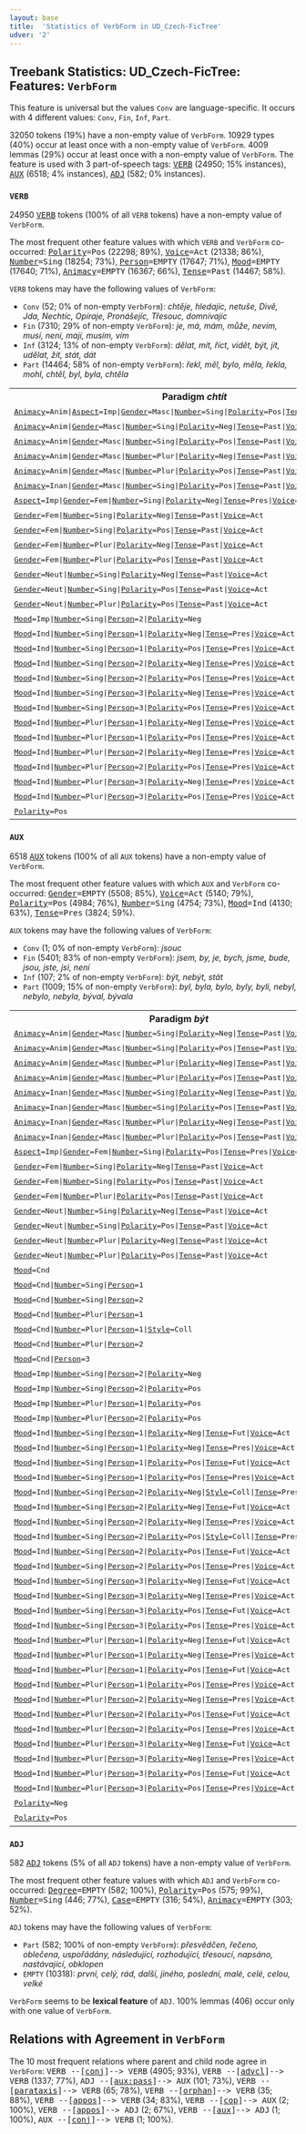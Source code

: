 ```yaml
---
layout: base
title:  'Statistics of VerbForm in UD_Czech-FicTree'
udver: '2'
---
```


## Treebank Statistics: UD_Czech-FicTree: Features: `VerbForm`

This feature is universal but the values `Conv` are language-specific.
It occurs with 4 different values: `Conv`, `Fin`, `Inf`, `Part`.

32050 tokens (19%) have a non-empty value of `VerbForm`.
10929 types (40%) occur at least once with a non-empty value of `VerbForm`.
4009 lemmas (29%) occur at least once with a non-empty value of `VerbForm`.
The feature is used with 3 part-of-speech tags: <tt><a href="cs_fictree-pos-VERB.html">VERB</a></tt> (24950; 15% instances), <tt><a href="cs_fictree-pos-AUX.html">AUX</a></tt> (6518; 4% instances), <tt><a href="cs_fictree-pos-ADJ.html">ADJ</a></tt> (582; 0% instances).

### `VERB`

24950 <tt><a href="cs_fictree-pos-VERB.html">VERB</a></tt> tokens (100% of all `VERB` tokens) have a non-empty value of `VerbForm`.

The most frequent other feature values with which `VERB` and `VerbForm` co-occurred: <tt><a href="cs_fictree-feat-Polarity.html">Polarity</a></tt><tt>=Pos</tt> (22298; 89%), <tt><a href="cs_fictree-feat-Voice.html">Voice</a></tt><tt>=Act</tt> (21338; 86%), <tt><a href="cs_fictree-feat-Number.html">Number</a></tt><tt>=Sing</tt> (18254; 73%), <tt><a href="cs_fictree-feat-Person.html">Person</a></tt><tt>=EMPTY</tt> (17647; 71%), <tt><a href="cs_fictree-feat-Mood.html">Mood</a></tt><tt>=EMPTY</tt> (17640; 71%), <tt><a href="cs_fictree-feat-Animacy.html">Animacy</a></tt><tt>=EMPTY</tt> (16367; 66%), <tt><a href="cs_fictree-feat-Tense.html">Tense</a></tt><tt>=Past</tt> (14467; 58%).

`VERB` tokens may have the following values of `VerbForm`:

* `Conv` (52; 0% of non-empty `VerbForm`): <em>chtěje, hledajíc, netuše, Divě, Jda, Nechtíc, Opíraje, Pronášejíc, Třesouc, domnívajíc</em>
* `Fin` (7310; 29% of non-empty `VerbForm`): <em>je, má, mám, může, nevím, musí, není, mají, musím, vím</em>
* `Inf` (3124; 13% of non-empty `VerbForm`): <em>dělat, mít, říct, vidět, být, jít, udělat, žít, stát, dát</em>
* `Part` (14464; 58% of non-empty `VerbForm`): <em>řekl, měl, bylo, měla, řekla, mohl, chtěl, byl, byla, chtěla</em>

<table>
  <tr><th>Paradigm <i>chtít</i></th><th><tt>Fin</tt></th><th><tt>Inf</tt></th><th><tt>Part</tt></th><th><tt>Conv</tt></th></tr>
  <tr><td><tt><tt><a href="cs_fictree-feat-Animacy.html">Animacy</a></tt><tt>=Anim</tt>|<tt><a href="cs_fictree-feat-Aspect.html">Aspect</a></tt><tt>=Imp</tt>|<tt><a href="cs_fictree-feat-Gender.html">Gender</a></tt><tt>=Masc</tt>|<tt><a href="cs_fictree-feat-Number.html">Number</a></tt><tt>=Sing</tt>|<tt><a href="cs_fictree-feat-Polarity.html">Polarity</a></tt><tt>=Pos</tt>|<tt><a href="cs_fictree-feat-Tense.html">Tense</a></tt><tt>=Pres</tt>|<tt><a href="cs_fictree-feat-Voice.html">Voice</a></tt><tt>=Act</tt></tt></td><td></td><td></td><td></td><td><em>chtěje</em></td></tr>
  <tr><td><tt><tt><a href="cs_fictree-feat-Animacy.html">Animacy</a></tt><tt>=Anim</tt>|<tt><a href="cs_fictree-feat-Gender.html">Gender</a></tt><tt>=Masc</tt>|<tt><a href="cs_fictree-feat-Number.html">Number</a></tt><tt>=Sing</tt>|<tt><a href="cs_fictree-feat-Polarity.html">Polarity</a></tt><tt>=Neg</tt>|<tt><a href="cs_fictree-feat-Tense.html">Tense</a></tt><tt>=Past</tt>|<tt><a href="cs_fictree-feat-Voice.html">Voice</a></tt><tt>=Act</tt></tt></td><td></td><td></td><td><em>nechtěl</em></td><td></td></tr>
  <tr><td><tt><tt><a href="cs_fictree-feat-Animacy.html">Animacy</a></tt><tt>=Anim</tt>|<tt><a href="cs_fictree-feat-Gender.html">Gender</a></tt><tt>=Masc</tt>|<tt><a href="cs_fictree-feat-Number.html">Number</a></tt><tt>=Sing</tt>|<tt><a href="cs_fictree-feat-Polarity.html">Polarity</a></tt><tt>=Pos</tt>|<tt><a href="cs_fictree-feat-Tense.html">Tense</a></tt><tt>=Past</tt>|<tt><a href="cs_fictree-feat-Voice.html">Voice</a></tt><tt>=Act</tt></tt></td><td></td><td></td><td><em>chtěl</em></td><td></td></tr>
  <tr><td><tt><tt><a href="cs_fictree-feat-Animacy.html">Animacy</a></tt><tt>=Anim</tt>|<tt><a href="cs_fictree-feat-Gender.html">Gender</a></tt><tt>=Masc</tt>|<tt><a href="cs_fictree-feat-Number.html">Number</a></tt><tt>=Plur</tt>|<tt><a href="cs_fictree-feat-Polarity.html">Polarity</a></tt><tt>=Neg</tt>|<tt><a href="cs_fictree-feat-Tense.html">Tense</a></tt><tt>=Past</tt>|<tt><a href="cs_fictree-feat-Voice.html">Voice</a></tt><tt>=Act</tt></tt></td><td></td><td></td><td><em>nechtěli</em></td><td></td></tr>
  <tr><td><tt><tt><a href="cs_fictree-feat-Animacy.html">Animacy</a></tt><tt>=Anim</tt>|<tt><a href="cs_fictree-feat-Gender.html">Gender</a></tt><tt>=Masc</tt>|<tt><a href="cs_fictree-feat-Number.html">Number</a></tt><tt>=Plur</tt>|<tt><a href="cs_fictree-feat-Polarity.html">Polarity</a></tt><tt>=Pos</tt>|<tt><a href="cs_fictree-feat-Tense.html">Tense</a></tt><tt>=Past</tt>|<tt><a href="cs_fictree-feat-Voice.html">Voice</a></tt><tt>=Act</tt></tt></td><td></td><td></td><td><em>chtěli</em></td><td></td></tr>
  <tr><td><tt><tt><a href="cs_fictree-feat-Animacy.html">Animacy</a></tt><tt>=Inan</tt>|<tt><a href="cs_fictree-feat-Gender.html">Gender</a></tt><tt>=Masc</tt>|<tt><a href="cs_fictree-feat-Number.html">Number</a></tt><tt>=Sing</tt>|<tt><a href="cs_fictree-feat-Polarity.html">Polarity</a></tt><tt>=Pos</tt>|<tt><a href="cs_fictree-feat-Tense.html">Tense</a></tt><tt>=Past</tt>|<tt><a href="cs_fictree-feat-Voice.html">Voice</a></tt><tt>=Act</tt></tt></td><td></td><td></td><td><em>chtěl</em></td><td></td></tr>
  <tr><td><tt><tt><a href="cs_fictree-feat-Aspect.html">Aspect</a></tt><tt>=Imp</tt>|<tt><a href="cs_fictree-feat-Gender.html">Gender</a></tt><tt>=Fem</tt>|<tt><a href="cs_fictree-feat-Number.html">Number</a></tt><tt>=Sing</tt>|<tt><a href="cs_fictree-feat-Polarity.html">Polarity</a></tt><tt>=Neg</tt>|<tt><a href="cs_fictree-feat-Tense.html">Tense</a></tt><tt>=Pres</tt>|<tt><a href="cs_fictree-feat-Voice.html">Voice</a></tt><tt>=Act</tt></tt></td><td></td><td></td><td></td><td><em>Nechtíc</em></td></tr>
  <tr><td><tt><tt><a href="cs_fictree-feat-Gender.html">Gender</a></tt><tt>=Fem</tt>|<tt><a href="cs_fictree-feat-Number.html">Number</a></tt><tt>=Sing</tt>|<tt><a href="cs_fictree-feat-Polarity.html">Polarity</a></tt><tt>=Neg</tt>|<tt><a href="cs_fictree-feat-Tense.html">Tense</a></tt><tt>=Past</tt>|<tt><a href="cs_fictree-feat-Voice.html">Voice</a></tt><tt>=Act</tt></tt></td><td></td><td></td><td><em>nechtěla</em></td><td></td></tr>
  <tr><td><tt><tt><a href="cs_fictree-feat-Gender.html">Gender</a></tt><tt>=Fem</tt>|<tt><a href="cs_fictree-feat-Number.html">Number</a></tt><tt>=Sing</tt>|<tt><a href="cs_fictree-feat-Polarity.html">Polarity</a></tt><tt>=Pos</tt>|<tt><a href="cs_fictree-feat-Tense.html">Tense</a></tt><tt>=Past</tt>|<tt><a href="cs_fictree-feat-Voice.html">Voice</a></tt><tt>=Act</tt></tt></td><td></td><td></td><td><em>chtěla</em></td><td></td></tr>
  <tr><td><tt><tt><a href="cs_fictree-feat-Gender.html">Gender</a></tt><tt>=Fem</tt>|<tt><a href="cs_fictree-feat-Number.html">Number</a></tt><tt>=Plur</tt>|<tt><a href="cs_fictree-feat-Polarity.html">Polarity</a></tt><tt>=Neg</tt>|<tt><a href="cs_fictree-feat-Tense.html">Tense</a></tt><tt>=Past</tt>|<tt><a href="cs_fictree-feat-Voice.html">Voice</a></tt><tt>=Act</tt></tt></td><td></td><td></td><td><em>nechtěly</em></td><td></td></tr>
  <tr><td><tt><tt><a href="cs_fictree-feat-Gender.html">Gender</a></tt><tt>=Fem</tt>|<tt><a href="cs_fictree-feat-Number.html">Number</a></tt><tt>=Plur</tt>|<tt><a href="cs_fictree-feat-Polarity.html">Polarity</a></tt><tt>=Pos</tt>|<tt><a href="cs_fictree-feat-Tense.html">Tense</a></tt><tt>=Past</tt>|<tt><a href="cs_fictree-feat-Voice.html">Voice</a></tt><tt>=Act</tt></tt></td><td></td><td></td><td><em>chtěly</em></td><td></td></tr>
  <tr><td><tt><tt><a href="cs_fictree-feat-Gender.html">Gender</a></tt><tt>=Neut</tt>|<tt><a href="cs_fictree-feat-Number.html">Number</a></tt><tt>=Sing</tt>|<tt><a href="cs_fictree-feat-Polarity.html">Polarity</a></tt><tt>=Neg</tt>|<tt><a href="cs_fictree-feat-Tense.html">Tense</a></tt><tt>=Past</tt>|<tt><a href="cs_fictree-feat-Voice.html">Voice</a></tt><tt>=Act</tt></tt></td><td></td><td></td><td><em>nechtělo</em></td><td></td></tr>
  <tr><td><tt><tt><a href="cs_fictree-feat-Gender.html">Gender</a></tt><tt>=Neut</tt>|<tt><a href="cs_fictree-feat-Number.html">Number</a></tt><tt>=Sing</tt>|<tt><a href="cs_fictree-feat-Polarity.html">Polarity</a></tt><tt>=Pos</tt>|<tt><a href="cs_fictree-feat-Tense.html">Tense</a></tt><tt>=Past</tt>|<tt><a href="cs_fictree-feat-Voice.html">Voice</a></tt><tt>=Act</tt></tt></td><td></td><td></td><td><em>chtělo</em></td><td></td></tr>
  <tr><td><tt><tt><a href="cs_fictree-feat-Gender.html">Gender</a></tt><tt>=Neut</tt>|<tt><a href="cs_fictree-feat-Number.html">Number</a></tt><tt>=Plur</tt>|<tt><a href="cs_fictree-feat-Polarity.html">Polarity</a></tt><tt>=Pos</tt>|<tt><a href="cs_fictree-feat-Tense.html">Tense</a></tt><tt>=Past</tt>|<tt><a href="cs_fictree-feat-Voice.html">Voice</a></tt><tt>=Act</tt></tt></td><td></td><td></td><td><em>chtěla</em></td><td></td></tr>
  <tr><td><tt><tt><a href="cs_fictree-feat-Mood.html">Mood</a></tt><tt>=Imp</tt>|<tt><a href="cs_fictree-feat-Number.html">Number</a></tt><tt>=Sing</tt>|<tt><a href="cs_fictree-feat-Person.html">Person</a></tt><tt>=2</tt>|<tt><a href="cs_fictree-feat-Polarity.html">Polarity</a></tt><tt>=Neg</tt></tt></td><td><em>nechtěj</em></td><td></td><td></td><td></td></tr>
  <tr><td><tt><tt><a href="cs_fictree-feat-Mood.html">Mood</a></tt><tt>=Ind</tt>|<tt><a href="cs_fictree-feat-Number.html">Number</a></tt><tt>=Sing</tt>|<tt><a href="cs_fictree-feat-Person.html">Person</a></tt><tt>=1</tt>|<tt><a href="cs_fictree-feat-Polarity.html">Polarity</a></tt><tt>=Neg</tt>|<tt><a href="cs_fictree-feat-Tense.html">Tense</a></tt><tt>=Pres</tt>|<tt><a href="cs_fictree-feat-Voice.html">Voice</a></tt><tt>=Act</tt></tt></td><td><em>nechci</em></td><td></td><td></td><td></td></tr>
  <tr><td><tt><tt><a href="cs_fictree-feat-Mood.html">Mood</a></tt><tt>=Ind</tt>|<tt><a href="cs_fictree-feat-Number.html">Number</a></tt><tt>=Sing</tt>|<tt><a href="cs_fictree-feat-Person.html">Person</a></tt><tt>=1</tt>|<tt><a href="cs_fictree-feat-Polarity.html">Polarity</a></tt><tt>=Pos</tt>|<tt><a href="cs_fictree-feat-Tense.html">Tense</a></tt><tt>=Pres</tt>|<tt><a href="cs_fictree-feat-Voice.html">Voice</a></tt><tt>=Act</tt></tt></td><td><em>chci</em></td><td></td><td></td><td></td></tr>
  <tr><td><tt><tt><a href="cs_fictree-feat-Mood.html">Mood</a></tt><tt>=Ind</tt>|<tt><a href="cs_fictree-feat-Number.html">Number</a></tt><tt>=Sing</tt>|<tt><a href="cs_fictree-feat-Person.html">Person</a></tt><tt>=2</tt>|<tt><a href="cs_fictree-feat-Polarity.html">Polarity</a></tt><tt>=Neg</tt>|<tt><a href="cs_fictree-feat-Tense.html">Tense</a></tt><tt>=Pres</tt>|<tt><a href="cs_fictree-feat-Voice.html">Voice</a></tt><tt>=Act</tt></tt></td><td><em>nechceš</em></td><td></td><td></td><td></td></tr>
  <tr><td><tt><tt><a href="cs_fictree-feat-Mood.html">Mood</a></tt><tt>=Ind</tt>|<tt><a href="cs_fictree-feat-Number.html">Number</a></tt><tt>=Sing</tt>|<tt><a href="cs_fictree-feat-Person.html">Person</a></tt><tt>=2</tt>|<tt><a href="cs_fictree-feat-Polarity.html">Polarity</a></tt><tt>=Pos</tt>|<tt><a href="cs_fictree-feat-Tense.html">Tense</a></tt><tt>=Pres</tt>|<tt><a href="cs_fictree-feat-Voice.html">Voice</a></tt><tt>=Act</tt></tt></td><td><em>chceš</em></td><td></td><td></td><td></td></tr>
  <tr><td><tt><tt><a href="cs_fictree-feat-Mood.html">Mood</a></tt><tt>=Ind</tt>|<tt><a href="cs_fictree-feat-Number.html">Number</a></tt><tt>=Sing</tt>|<tt><a href="cs_fictree-feat-Person.html">Person</a></tt><tt>=3</tt>|<tt><a href="cs_fictree-feat-Polarity.html">Polarity</a></tt><tt>=Neg</tt>|<tt><a href="cs_fictree-feat-Tense.html">Tense</a></tt><tt>=Pres</tt>|<tt><a href="cs_fictree-feat-Voice.html">Voice</a></tt><tt>=Act</tt></tt></td><td><em>nechce</em></td><td></td><td></td><td></td></tr>
  <tr><td><tt><tt><a href="cs_fictree-feat-Mood.html">Mood</a></tt><tt>=Ind</tt>|<tt><a href="cs_fictree-feat-Number.html">Number</a></tt><tt>=Sing</tt>|<tt><a href="cs_fictree-feat-Person.html">Person</a></tt><tt>=3</tt>|<tt><a href="cs_fictree-feat-Polarity.html">Polarity</a></tt><tt>=Pos</tt>|<tt><a href="cs_fictree-feat-Tense.html">Tense</a></tt><tt>=Pres</tt>|<tt><a href="cs_fictree-feat-Voice.html">Voice</a></tt><tt>=Act</tt></tt></td><td><em>chce</em></td><td></td><td></td><td></td></tr>
  <tr><td><tt><tt><a href="cs_fictree-feat-Mood.html">Mood</a></tt><tt>=Ind</tt>|<tt><a href="cs_fictree-feat-Number.html">Number</a></tt><tt>=Plur</tt>|<tt><a href="cs_fictree-feat-Person.html">Person</a></tt><tt>=1</tt>|<tt><a href="cs_fictree-feat-Polarity.html">Polarity</a></tt><tt>=Neg</tt>|<tt><a href="cs_fictree-feat-Tense.html">Tense</a></tt><tt>=Pres</tt>|<tt><a href="cs_fictree-feat-Voice.html">Voice</a></tt><tt>=Act</tt></tt></td><td><em>nechceme</em></td><td></td><td></td><td></td></tr>
  <tr><td><tt><tt><a href="cs_fictree-feat-Mood.html">Mood</a></tt><tt>=Ind</tt>|<tt><a href="cs_fictree-feat-Number.html">Number</a></tt><tt>=Plur</tt>|<tt><a href="cs_fictree-feat-Person.html">Person</a></tt><tt>=1</tt>|<tt><a href="cs_fictree-feat-Polarity.html">Polarity</a></tt><tt>=Pos</tt>|<tt><a href="cs_fictree-feat-Tense.html">Tense</a></tt><tt>=Pres</tt>|<tt><a href="cs_fictree-feat-Voice.html">Voice</a></tt><tt>=Act</tt></tt></td><td><em>chceme</em></td><td></td><td></td><td></td></tr>
  <tr><td><tt><tt><a href="cs_fictree-feat-Mood.html">Mood</a></tt><tt>=Ind</tt>|<tt><a href="cs_fictree-feat-Number.html">Number</a></tt><tt>=Plur</tt>|<tt><a href="cs_fictree-feat-Person.html">Person</a></tt><tt>=2</tt>|<tt><a href="cs_fictree-feat-Polarity.html">Polarity</a></tt><tt>=Neg</tt>|<tt><a href="cs_fictree-feat-Tense.html">Tense</a></tt><tt>=Pres</tt>|<tt><a href="cs_fictree-feat-Voice.html">Voice</a></tt><tt>=Act</tt></tt></td><td><em>nechcete</em></td><td></td><td></td><td></td></tr>
  <tr><td><tt><tt><a href="cs_fictree-feat-Mood.html">Mood</a></tt><tt>=Ind</tt>|<tt><a href="cs_fictree-feat-Number.html">Number</a></tt><tt>=Plur</tt>|<tt><a href="cs_fictree-feat-Person.html">Person</a></tt><tt>=2</tt>|<tt><a href="cs_fictree-feat-Polarity.html">Polarity</a></tt><tt>=Pos</tt>|<tt><a href="cs_fictree-feat-Tense.html">Tense</a></tt><tt>=Pres</tt>|<tt><a href="cs_fictree-feat-Voice.html">Voice</a></tt><tt>=Act</tt></tt></td><td><em>chcete</em></td><td></td><td></td><td></td></tr>
  <tr><td><tt><tt><a href="cs_fictree-feat-Mood.html">Mood</a></tt><tt>=Ind</tt>|<tt><a href="cs_fictree-feat-Number.html">Number</a></tt><tt>=Plur</tt>|<tt><a href="cs_fictree-feat-Person.html">Person</a></tt><tt>=3</tt>|<tt><a href="cs_fictree-feat-Polarity.html">Polarity</a></tt><tt>=Neg</tt>|<tt><a href="cs_fictree-feat-Tense.html">Tense</a></tt><tt>=Pres</tt>|<tt><a href="cs_fictree-feat-Voice.html">Voice</a></tt><tt>=Act</tt></tt></td><td><em>nechtějí</em></td><td></td><td></td><td></td></tr>
  <tr><td><tt><tt><a href="cs_fictree-feat-Mood.html">Mood</a></tt><tt>=Ind</tt>|<tt><a href="cs_fictree-feat-Number.html">Number</a></tt><tt>=Plur</tt>|<tt><a href="cs_fictree-feat-Person.html">Person</a></tt><tt>=3</tt>|<tt><a href="cs_fictree-feat-Polarity.html">Polarity</a></tt><tt>=Pos</tt>|<tt><a href="cs_fictree-feat-Tense.html">Tense</a></tt><tt>=Pres</tt>|<tt><a href="cs_fictree-feat-Voice.html">Voice</a></tt><tt>=Act</tt></tt></td><td><em>chtějí</em></td><td></td><td></td><td></td></tr>
  <tr><td><tt><tt><a href="cs_fictree-feat-Polarity.html">Polarity</a></tt><tt>=Pos</tt></tt></td><td></td><td><em>chtít</em></td><td></td><td></td></tr>
</table>

### `AUX`

6518 <tt><a href="cs_fictree-pos-AUX.html">AUX</a></tt> tokens (100% of all `AUX` tokens) have a non-empty value of `VerbForm`.

The most frequent other feature values with which `AUX` and `VerbForm` co-occurred: <tt><a href="cs_fictree-feat-Gender.html">Gender</a></tt><tt>=EMPTY</tt> (5508; 85%), <tt><a href="cs_fictree-feat-Voice.html">Voice</a></tt><tt>=Act</tt> (5140; 79%), <tt><a href="cs_fictree-feat-Polarity.html">Polarity</a></tt><tt>=Pos</tt> (4984; 76%), <tt><a href="cs_fictree-feat-Number.html">Number</a></tt><tt>=Sing</tt> (4754; 73%), <tt><a href="cs_fictree-feat-Mood.html">Mood</a></tt><tt>=Ind</tt> (4130; 63%), <tt><a href="cs_fictree-feat-Tense.html">Tense</a></tt><tt>=Pres</tt> (3824; 59%).

`AUX` tokens may have the following values of `VerbForm`:

* `Conv` (1; 0% of non-empty `VerbForm`): <em>jsouc</em>
* `Fin` (5401; 83% of non-empty `VerbForm`): <em>jsem, by, je, bych, jsme, bude, jsou, jste, jsi, není</em>
* `Inf` (107; 2% of non-empty `VerbForm`): <em>být, nebýt, stát</em>
* `Part` (1009; 15% of non-empty `VerbForm`): <em>byl, byla, bylo, byly, byli, nebyl, nebylo, nebyla, býval, bývala</em>

<table>
  <tr><th>Paradigm <i>být</i></th><th><tt>Fin</tt></th><th><tt>Inf</tt></th><th><tt>Part</tt></th><th><tt>Conv</tt></th></tr>
  <tr><td><tt><tt><a href="cs_fictree-feat-Animacy.html">Animacy</a></tt><tt>=Anim</tt>|<tt><a href="cs_fictree-feat-Gender.html">Gender</a></tt><tt>=Masc</tt>|<tt><a href="cs_fictree-feat-Number.html">Number</a></tt><tt>=Sing</tt>|<tt><a href="cs_fictree-feat-Polarity.html">Polarity</a></tt><tt>=Neg</tt>|<tt><a href="cs_fictree-feat-Tense.html">Tense</a></tt><tt>=Past</tt>|<tt><a href="cs_fictree-feat-Voice.html">Voice</a></tt><tt>=Act</tt></tt></td><td></td><td></td><td><em>nebyl</em></td><td></td></tr>
  <tr><td><tt><tt><a href="cs_fictree-feat-Animacy.html">Animacy</a></tt><tt>=Anim</tt>|<tt><a href="cs_fictree-feat-Gender.html">Gender</a></tt><tt>=Masc</tt>|<tt><a href="cs_fictree-feat-Number.html">Number</a></tt><tt>=Sing</tt>|<tt><a href="cs_fictree-feat-Polarity.html">Polarity</a></tt><tt>=Pos</tt>|<tt><a href="cs_fictree-feat-Tense.html">Tense</a></tt><tt>=Past</tt>|<tt><a href="cs_fictree-feat-Voice.html">Voice</a></tt><tt>=Act</tt></tt></td><td></td><td></td><td><em>byl</em></td><td></td></tr>
  <tr><td><tt><tt><a href="cs_fictree-feat-Animacy.html">Animacy</a></tt><tt>=Anim</tt>|<tt><a href="cs_fictree-feat-Gender.html">Gender</a></tt><tt>=Masc</tt>|<tt><a href="cs_fictree-feat-Number.html">Number</a></tt><tt>=Plur</tt>|<tt><a href="cs_fictree-feat-Polarity.html">Polarity</a></tt><tt>=Neg</tt>|<tt><a href="cs_fictree-feat-Tense.html">Tense</a></tt><tt>=Past</tt>|<tt><a href="cs_fictree-feat-Voice.html">Voice</a></tt><tt>=Act</tt></tt></td><td></td><td></td><td><em>nebyli</em></td><td></td></tr>
  <tr><td><tt><tt><a href="cs_fictree-feat-Animacy.html">Animacy</a></tt><tt>=Anim</tt>|<tt><a href="cs_fictree-feat-Gender.html">Gender</a></tt><tt>=Masc</tt>|<tt><a href="cs_fictree-feat-Number.html">Number</a></tt><tt>=Plur</tt>|<tt><a href="cs_fictree-feat-Polarity.html">Polarity</a></tt><tt>=Pos</tt>|<tt><a href="cs_fictree-feat-Tense.html">Tense</a></tt><tt>=Past</tt>|<tt><a href="cs_fictree-feat-Voice.html">Voice</a></tt><tt>=Act</tt></tt></td><td></td><td></td><td><em>byli</em></td><td></td></tr>
  <tr><td><tt><tt><a href="cs_fictree-feat-Animacy.html">Animacy</a></tt><tt>=Inan</tt>|<tt><a href="cs_fictree-feat-Gender.html">Gender</a></tt><tt>=Masc</tt>|<tt><a href="cs_fictree-feat-Number.html">Number</a></tt><tt>=Sing</tt>|<tt><a href="cs_fictree-feat-Polarity.html">Polarity</a></tt><tt>=Neg</tt>|<tt><a href="cs_fictree-feat-Tense.html">Tense</a></tt><tt>=Past</tt>|<tt><a href="cs_fictree-feat-Voice.html">Voice</a></tt><tt>=Act</tt></tt></td><td></td><td></td><td><em>nebyl</em></td><td></td></tr>
  <tr><td><tt><tt><a href="cs_fictree-feat-Animacy.html">Animacy</a></tt><tt>=Inan</tt>|<tt><a href="cs_fictree-feat-Gender.html">Gender</a></tt><tt>=Masc</tt>|<tt><a href="cs_fictree-feat-Number.html">Number</a></tt><tt>=Sing</tt>|<tt><a href="cs_fictree-feat-Polarity.html">Polarity</a></tt><tt>=Pos</tt>|<tt><a href="cs_fictree-feat-Tense.html">Tense</a></tt><tt>=Past</tt>|<tt><a href="cs_fictree-feat-Voice.html">Voice</a></tt><tt>=Act</tt></tt></td><td></td><td></td><td><em>byl</em></td><td></td></tr>
  <tr><td><tt><tt><a href="cs_fictree-feat-Animacy.html">Animacy</a></tt><tt>=Inan</tt>|<tt><a href="cs_fictree-feat-Gender.html">Gender</a></tt><tt>=Masc</tt>|<tt><a href="cs_fictree-feat-Number.html">Number</a></tt><tt>=Plur</tt>|<tt><a href="cs_fictree-feat-Polarity.html">Polarity</a></tt><tt>=Neg</tt>|<tt><a href="cs_fictree-feat-Tense.html">Tense</a></tt><tt>=Past</tt>|<tt><a href="cs_fictree-feat-Voice.html">Voice</a></tt><tt>=Act</tt></tt></td><td></td><td></td><td><em>nebyly</em></td><td></td></tr>
  <tr><td><tt><tt><a href="cs_fictree-feat-Animacy.html">Animacy</a></tt><tt>=Inan</tt>|<tt><a href="cs_fictree-feat-Gender.html">Gender</a></tt><tt>=Masc</tt>|<tt><a href="cs_fictree-feat-Number.html">Number</a></tt><tt>=Plur</tt>|<tt><a href="cs_fictree-feat-Polarity.html">Polarity</a></tt><tt>=Pos</tt>|<tt><a href="cs_fictree-feat-Tense.html">Tense</a></tt><tt>=Past</tt>|<tt><a href="cs_fictree-feat-Voice.html">Voice</a></tt><tt>=Act</tt></tt></td><td></td><td></td><td><em>byly</em></td><td></td></tr>
  <tr><td><tt><tt><a href="cs_fictree-feat-Aspect.html">Aspect</a></tt><tt>=Imp</tt>|<tt><a href="cs_fictree-feat-Gender.html">Gender</a></tt><tt>=Fem</tt>|<tt><a href="cs_fictree-feat-Number.html">Number</a></tt><tt>=Sing</tt>|<tt><a href="cs_fictree-feat-Polarity.html">Polarity</a></tt><tt>=Pos</tt>|<tt><a href="cs_fictree-feat-Tense.html">Tense</a></tt><tt>=Pres</tt>|<tt><a href="cs_fictree-feat-Voice.html">Voice</a></tt><tt>=Act</tt></tt></td><td></td><td></td><td></td><td><em>jsouc</em></td></tr>
  <tr><td><tt><tt><a href="cs_fictree-feat-Gender.html">Gender</a></tt><tt>=Fem</tt>|<tt><a href="cs_fictree-feat-Number.html">Number</a></tt><tt>=Sing</tt>|<tt><a href="cs_fictree-feat-Polarity.html">Polarity</a></tt><tt>=Neg</tt>|<tt><a href="cs_fictree-feat-Tense.html">Tense</a></tt><tt>=Past</tt>|<tt><a href="cs_fictree-feat-Voice.html">Voice</a></tt><tt>=Act</tt></tt></td><td></td><td></td><td><em>nebyla</em></td><td></td></tr>
  <tr><td><tt><tt><a href="cs_fictree-feat-Gender.html">Gender</a></tt><tt>=Fem</tt>|<tt><a href="cs_fictree-feat-Number.html">Number</a></tt><tt>=Sing</tt>|<tt><a href="cs_fictree-feat-Polarity.html">Polarity</a></tt><tt>=Pos</tt>|<tt><a href="cs_fictree-feat-Tense.html">Tense</a></tt><tt>=Past</tt>|<tt><a href="cs_fictree-feat-Voice.html">Voice</a></tt><tt>=Act</tt></tt></td><td></td><td></td><td><em>byla</em></td><td></td></tr>
  <tr><td><tt><tt><a href="cs_fictree-feat-Gender.html">Gender</a></tt><tt>=Fem</tt>|<tt><a href="cs_fictree-feat-Number.html">Number</a></tt><tt>=Plur</tt>|<tt><a href="cs_fictree-feat-Polarity.html">Polarity</a></tt><tt>=Pos</tt>|<tt><a href="cs_fictree-feat-Tense.html">Tense</a></tt><tt>=Past</tt>|<tt><a href="cs_fictree-feat-Voice.html">Voice</a></tt><tt>=Act</tt></tt></td><td></td><td></td><td><em>byly</em></td><td></td></tr>
  <tr><td><tt><tt><a href="cs_fictree-feat-Gender.html">Gender</a></tt><tt>=Neut</tt>|<tt><a href="cs_fictree-feat-Number.html">Number</a></tt><tt>=Sing</tt>|<tt><a href="cs_fictree-feat-Polarity.html">Polarity</a></tt><tt>=Neg</tt>|<tt><a href="cs_fictree-feat-Tense.html">Tense</a></tt><tt>=Past</tt>|<tt><a href="cs_fictree-feat-Voice.html">Voice</a></tt><tt>=Act</tt></tt></td><td></td><td></td><td><em>nebylo</em></td><td></td></tr>
  <tr><td><tt><tt><a href="cs_fictree-feat-Gender.html">Gender</a></tt><tt>=Neut</tt>|<tt><a href="cs_fictree-feat-Number.html">Number</a></tt><tt>=Sing</tt>|<tt><a href="cs_fictree-feat-Polarity.html">Polarity</a></tt><tt>=Pos</tt>|<tt><a href="cs_fictree-feat-Tense.html">Tense</a></tt><tt>=Past</tt>|<tt><a href="cs_fictree-feat-Voice.html">Voice</a></tt><tt>=Act</tt></tt></td><td></td><td></td><td><em>bylo</em></td><td></td></tr>
  <tr><td><tt><tt><a href="cs_fictree-feat-Gender.html">Gender</a></tt><tt>=Neut</tt>|<tt><a href="cs_fictree-feat-Number.html">Number</a></tt><tt>=Plur</tt>|<tt><a href="cs_fictree-feat-Polarity.html">Polarity</a></tt><tt>=Neg</tt>|<tt><a href="cs_fictree-feat-Tense.html">Tense</a></tt><tt>=Past</tt>|<tt><a href="cs_fictree-feat-Voice.html">Voice</a></tt><tt>=Act</tt></tt></td><td></td><td></td><td><em>nebyla</em></td><td></td></tr>
  <tr><td><tt><tt><a href="cs_fictree-feat-Gender.html">Gender</a></tt><tt>=Neut</tt>|<tt><a href="cs_fictree-feat-Number.html">Number</a></tt><tt>=Plur</tt>|<tt><a href="cs_fictree-feat-Polarity.html">Polarity</a></tt><tt>=Pos</tt>|<tt><a href="cs_fictree-feat-Tense.html">Tense</a></tt><tt>=Past</tt>|<tt><a href="cs_fictree-feat-Voice.html">Voice</a></tt><tt>=Act</tt></tt></td><td></td><td></td><td><em>byla</em></td><td></td></tr>
  <tr><td><tt><tt><a href="cs_fictree-feat-Mood.html">Mood</a></tt><tt>=Cnd</tt></tt></td><td><em>by</em></td><td></td><td></td><td></td></tr>
  <tr><td><tt><tt><a href="cs_fictree-feat-Mood.html">Mood</a></tt><tt>=Cnd</tt>|<tt><a href="cs_fictree-feat-Number.html">Number</a></tt><tt>=Sing</tt>|<tt><a href="cs_fictree-feat-Person.html">Person</a></tt><tt>=1</tt></tt></td><td><em>bych</em></td><td></td><td></td><td></td></tr>
  <tr><td><tt><tt><a href="cs_fictree-feat-Mood.html">Mood</a></tt><tt>=Cnd</tt>|<tt><a href="cs_fictree-feat-Number.html">Number</a></tt><tt>=Sing</tt>|<tt><a href="cs_fictree-feat-Person.html">Person</a></tt><tt>=2</tt></tt></td><td><em>bys</em></td><td></td><td></td><td></td></tr>
  <tr><td><tt><tt><a href="cs_fictree-feat-Mood.html">Mood</a></tt><tt>=Cnd</tt>|<tt><a href="cs_fictree-feat-Number.html">Number</a></tt><tt>=Plur</tt>|<tt><a href="cs_fictree-feat-Person.html">Person</a></tt><tt>=1</tt></tt></td><td><em>bychom</em></td><td></td><td></td><td></td></tr>
  <tr><td><tt><tt><a href="cs_fictree-feat-Mood.html">Mood</a></tt><tt>=Cnd</tt>|<tt><a href="cs_fictree-feat-Number.html">Number</a></tt><tt>=Plur</tt>|<tt><a href="cs_fictree-feat-Person.html">Person</a></tt><tt>=1</tt>|<tt><a href="cs_fictree-feat-Style.html">Style</a></tt><tt>=Coll</tt></tt></td><td><em>bysme</em></td><td></td><td></td><td></td></tr>
  <tr><td><tt><tt><a href="cs_fictree-feat-Mood.html">Mood</a></tt><tt>=Cnd</tt>|<tt><a href="cs_fictree-feat-Number.html">Number</a></tt><tt>=Plur</tt>|<tt><a href="cs_fictree-feat-Person.html">Person</a></tt><tt>=2</tt></tt></td><td><em>byste</em></td><td></td><td></td><td></td></tr>
  <tr><td><tt><tt><a href="cs_fictree-feat-Mood.html">Mood</a></tt><tt>=Cnd</tt>|<tt><a href="cs_fictree-feat-Person.html">Person</a></tt><tt>=3</tt></tt></td><td><em>by</em></td><td></td><td></td><td></td></tr>
  <tr><td><tt><tt><a href="cs_fictree-feat-Mood.html">Mood</a></tt><tt>=Imp</tt>|<tt><a href="cs_fictree-feat-Number.html">Number</a></tt><tt>=Sing</tt>|<tt><a href="cs_fictree-feat-Person.html">Person</a></tt><tt>=2</tt>|<tt><a href="cs_fictree-feat-Polarity.html">Polarity</a></tt><tt>=Neg</tt></tt></td><td><em>Nebuď</em></td><td></td><td></td><td></td></tr>
  <tr><td><tt><tt><a href="cs_fictree-feat-Mood.html">Mood</a></tt><tt>=Imp</tt>|<tt><a href="cs_fictree-feat-Number.html">Number</a></tt><tt>=Sing</tt>|<tt><a href="cs_fictree-feat-Person.html">Person</a></tt><tt>=2</tt>|<tt><a href="cs_fictree-feat-Polarity.html">Polarity</a></tt><tt>=Pos</tt></tt></td><td><em>buď</em></td><td></td><td></td><td></td></tr>
  <tr><td><tt><tt><a href="cs_fictree-feat-Mood.html">Mood</a></tt><tt>=Imp</tt>|<tt><a href="cs_fictree-feat-Number.html">Number</a></tt><tt>=Plur</tt>|<tt><a href="cs_fictree-feat-Person.html">Person</a></tt><tt>=1</tt>|<tt><a href="cs_fictree-feat-Polarity.html">Polarity</a></tt><tt>=Pos</tt></tt></td><td><em>Buďme</em></td><td></td><td></td><td></td></tr>
  <tr><td><tt><tt><a href="cs_fictree-feat-Mood.html">Mood</a></tt><tt>=Imp</tt>|<tt><a href="cs_fictree-feat-Number.html">Number</a></tt><tt>=Plur</tt>|<tt><a href="cs_fictree-feat-Person.html">Person</a></tt><tt>=2</tt>|<tt><a href="cs_fictree-feat-Polarity.html">Polarity</a></tt><tt>=Pos</tt></tt></td><td><em>buďte</em></td><td></td><td></td><td></td></tr>
  <tr><td><tt><tt><a href="cs_fictree-feat-Mood.html">Mood</a></tt><tt>=Ind</tt>|<tt><a href="cs_fictree-feat-Number.html">Number</a></tt><tt>=Sing</tt>|<tt><a href="cs_fictree-feat-Person.html">Person</a></tt><tt>=1</tt>|<tt><a href="cs_fictree-feat-Polarity.html">Polarity</a></tt><tt>=Neg</tt>|<tt><a href="cs_fictree-feat-Tense.html">Tense</a></tt><tt>=Fut</tt>|<tt><a href="cs_fictree-feat-Voice.html">Voice</a></tt><tt>=Act</tt></tt></td><td><em>nebudu</em></td><td></td><td></td><td></td></tr>
  <tr><td><tt><tt><a href="cs_fictree-feat-Mood.html">Mood</a></tt><tt>=Ind</tt>|<tt><a href="cs_fictree-feat-Number.html">Number</a></tt><tt>=Sing</tt>|<tt><a href="cs_fictree-feat-Person.html">Person</a></tt><tt>=1</tt>|<tt><a href="cs_fictree-feat-Polarity.html">Polarity</a></tt><tt>=Neg</tt>|<tt><a href="cs_fictree-feat-Tense.html">Tense</a></tt><tt>=Pres</tt>|<tt><a href="cs_fictree-feat-Voice.html">Voice</a></tt><tt>=Act</tt></tt></td><td><em>nejsem</em></td><td></td><td></td><td></td></tr>
  <tr><td><tt><tt><a href="cs_fictree-feat-Mood.html">Mood</a></tt><tt>=Ind</tt>|<tt><a href="cs_fictree-feat-Number.html">Number</a></tt><tt>=Sing</tt>|<tt><a href="cs_fictree-feat-Person.html">Person</a></tt><tt>=1</tt>|<tt><a href="cs_fictree-feat-Polarity.html">Polarity</a></tt><tt>=Pos</tt>|<tt><a href="cs_fictree-feat-Tense.html">Tense</a></tt><tt>=Fut</tt>|<tt><a href="cs_fictree-feat-Voice.html">Voice</a></tt><tt>=Act</tt></tt></td><td><em>budu</em></td><td></td><td></td><td></td></tr>
  <tr><td><tt><tt><a href="cs_fictree-feat-Mood.html">Mood</a></tt><tt>=Ind</tt>|<tt><a href="cs_fictree-feat-Number.html">Number</a></tt><tt>=Sing</tt>|<tt><a href="cs_fictree-feat-Person.html">Person</a></tt><tt>=1</tt>|<tt><a href="cs_fictree-feat-Polarity.html">Polarity</a></tt><tt>=Pos</tt>|<tt><a href="cs_fictree-feat-Tense.html">Tense</a></tt><tt>=Pres</tt>|<tt><a href="cs_fictree-feat-Voice.html">Voice</a></tt><tt>=Act</tt></tt></td><td><em>jsem</em></td><td></td><td></td><td></td></tr>
  <tr><td><tt><tt><a href="cs_fictree-feat-Mood.html">Mood</a></tt><tt>=Ind</tt>|<tt><a href="cs_fictree-feat-Number.html">Number</a></tt><tt>=Sing</tt>|<tt><a href="cs_fictree-feat-Person.html">Person</a></tt><tt>=2</tt>|<tt><a href="cs_fictree-feat-Polarity.html">Polarity</a></tt><tt>=Neg</tt>|<tt><a href="cs_fictree-feat-Style.html">Style</a></tt><tt>=Coll</tt>|<tt><a href="cs_fictree-feat-Tense.html">Tense</a></tt><tt>=Pres</tt>|<tt><a href="cs_fictree-feat-Voice.html">Voice</a></tt><tt>=Act</tt></tt></td><td><em>nejseš</em></td><td></td><td></td><td></td></tr>
  <tr><td><tt><tt><a href="cs_fictree-feat-Mood.html">Mood</a></tt><tt>=Ind</tt>|<tt><a href="cs_fictree-feat-Number.html">Number</a></tt><tt>=Sing</tt>|<tt><a href="cs_fictree-feat-Person.html">Person</a></tt><tt>=2</tt>|<tt><a href="cs_fictree-feat-Polarity.html">Polarity</a></tt><tt>=Neg</tt>|<tt><a href="cs_fictree-feat-Tense.html">Tense</a></tt><tt>=Fut</tt>|<tt><a href="cs_fictree-feat-Voice.html">Voice</a></tt><tt>=Act</tt></tt></td><td><em>nebudeš</em></td><td></td><td></td><td></td></tr>
  <tr><td><tt><tt><a href="cs_fictree-feat-Mood.html">Mood</a></tt><tt>=Ind</tt>|<tt><a href="cs_fictree-feat-Number.html">Number</a></tt><tt>=Sing</tt>|<tt><a href="cs_fictree-feat-Person.html">Person</a></tt><tt>=2</tt>|<tt><a href="cs_fictree-feat-Polarity.html">Polarity</a></tt><tt>=Neg</tt>|<tt><a href="cs_fictree-feat-Tense.html">Tense</a></tt><tt>=Pres</tt>|<tt><a href="cs_fictree-feat-Voice.html">Voice</a></tt><tt>=Act</tt></tt></td><td><em>nejsi</em></td><td></td><td></td><td></td></tr>
  <tr><td><tt><tt><a href="cs_fictree-feat-Mood.html">Mood</a></tt><tt>=Ind</tt>|<tt><a href="cs_fictree-feat-Number.html">Number</a></tt><tt>=Sing</tt>|<tt><a href="cs_fictree-feat-Person.html">Person</a></tt><tt>=2</tt>|<tt><a href="cs_fictree-feat-Polarity.html">Polarity</a></tt><tt>=Pos</tt>|<tt><a href="cs_fictree-feat-Style.html">Style</a></tt><tt>=Coll</tt>|<tt><a href="cs_fictree-feat-Tense.html">Tense</a></tt><tt>=Pres</tt>|<tt><a href="cs_fictree-feat-Voice.html">Voice</a></tt><tt>=Act</tt></tt></td><td><em>si</em></td><td></td><td></td><td></td></tr>
  <tr><td><tt><tt><a href="cs_fictree-feat-Mood.html">Mood</a></tt><tt>=Ind</tt>|<tt><a href="cs_fictree-feat-Number.html">Number</a></tt><tt>=Sing</tt>|<tt><a href="cs_fictree-feat-Person.html">Person</a></tt><tt>=2</tt>|<tt><a href="cs_fictree-feat-Polarity.html">Polarity</a></tt><tt>=Pos</tt>|<tt><a href="cs_fictree-feat-Tense.html">Tense</a></tt><tt>=Fut</tt>|<tt><a href="cs_fictree-feat-Voice.html">Voice</a></tt><tt>=Act</tt></tt></td><td><em>budeš</em></td><td></td><td></td><td></td></tr>
  <tr><td><tt><tt><a href="cs_fictree-feat-Mood.html">Mood</a></tt><tt>=Ind</tt>|<tt><a href="cs_fictree-feat-Number.html">Number</a></tt><tt>=Sing</tt>|<tt><a href="cs_fictree-feat-Person.html">Person</a></tt><tt>=2</tt>|<tt><a href="cs_fictree-feat-Polarity.html">Polarity</a></tt><tt>=Pos</tt>|<tt><a href="cs_fictree-feat-Tense.html">Tense</a></tt><tt>=Pres</tt>|<tt><a href="cs_fictree-feat-Voice.html">Voice</a></tt><tt>=Act</tt></tt></td><td><em>jsi</em></td><td></td><td></td><td></td></tr>
  <tr><td><tt><tt><a href="cs_fictree-feat-Mood.html">Mood</a></tt><tt>=Ind</tt>|<tt><a href="cs_fictree-feat-Number.html">Number</a></tt><tt>=Sing</tt>|<tt><a href="cs_fictree-feat-Person.html">Person</a></tt><tt>=3</tt>|<tt><a href="cs_fictree-feat-Polarity.html">Polarity</a></tt><tt>=Neg</tt>|<tt><a href="cs_fictree-feat-Tense.html">Tense</a></tt><tt>=Fut</tt>|<tt><a href="cs_fictree-feat-Voice.html">Voice</a></tt><tt>=Act</tt></tt></td><td><em>nebude</em></td><td></td><td></td><td></td></tr>
  <tr><td><tt><tt><a href="cs_fictree-feat-Mood.html">Mood</a></tt><tt>=Ind</tt>|<tt><a href="cs_fictree-feat-Number.html">Number</a></tt><tt>=Sing</tt>|<tt><a href="cs_fictree-feat-Person.html">Person</a></tt><tt>=3</tt>|<tt><a href="cs_fictree-feat-Polarity.html">Polarity</a></tt><tt>=Neg</tt>|<tt><a href="cs_fictree-feat-Tense.html">Tense</a></tt><tt>=Pres</tt>|<tt><a href="cs_fictree-feat-Voice.html">Voice</a></tt><tt>=Act</tt></tt></td><td><em>není</em></td><td></td><td></td><td></td></tr>
  <tr><td><tt><tt><a href="cs_fictree-feat-Mood.html">Mood</a></tt><tt>=Ind</tt>|<tt><a href="cs_fictree-feat-Number.html">Number</a></tt><tt>=Sing</tt>|<tt><a href="cs_fictree-feat-Person.html">Person</a></tt><tt>=3</tt>|<tt><a href="cs_fictree-feat-Polarity.html">Polarity</a></tt><tt>=Pos</tt>|<tt><a href="cs_fictree-feat-Tense.html">Tense</a></tt><tt>=Fut</tt>|<tt><a href="cs_fictree-feat-Voice.html">Voice</a></tt><tt>=Act</tt></tt></td><td><em>bude</em></td><td></td><td></td><td></td></tr>
  <tr><td><tt><tt><a href="cs_fictree-feat-Mood.html">Mood</a></tt><tt>=Ind</tt>|<tt><a href="cs_fictree-feat-Number.html">Number</a></tt><tt>=Sing</tt>|<tt><a href="cs_fictree-feat-Person.html">Person</a></tt><tt>=3</tt>|<tt><a href="cs_fictree-feat-Polarity.html">Polarity</a></tt><tt>=Pos</tt>|<tt><a href="cs_fictree-feat-Tense.html">Tense</a></tt><tt>=Pres</tt>|<tt><a href="cs_fictree-feat-Voice.html">Voice</a></tt><tt>=Act</tt></tt></td><td><em>je</em></td><td></td><td></td><td></td></tr>
  <tr><td><tt><tt><a href="cs_fictree-feat-Mood.html">Mood</a></tt><tt>=Ind</tt>|<tt><a href="cs_fictree-feat-Number.html">Number</a></tt><tt>=Plur</tt>|<tt><a href="cs_fictree-feat-Person.html">Person</a></tt><tt>=1</tt>|<tt><a href="cs_fictree-feat-Polarity.html">Polarity</a></tt><tt>=Neg</tt>|<tt><a href="cs_fictree-feat-Tense.html">Tense</a></tt><tt>=Fut</tt>|<tt><a href="cs_fictree-feat-Voice.html">Voice</a></tt><tt>=Act</tt></tt></td><td><em>nebudeme</em></td><td></td><td></td><td></td></tr>
  <tr><td><tt><tt><a href="cs_fictree-feat-Mood.html">Mood</a></tt><tt>=Ind</tt>|<tt><a href="cs_fictree-feat-Number.html">Number</a></tt><tt>=Plur</tt>|<tt><a href="cs_fictree-feat-Person.html">Person</a></tt><tt>=1</tt>|<tt><a href="cs_fictree-feat-Polarity.html">Polarity</a></tt><tt>=Neg</tt>|<tt><a href="cs_fictree-feat-Tense.html">Tense</a></tt><tt>=Pres</tt>|<tt><a href="cs_fictree-feat-Voice.html">Voice</a></tt><tt>=Act</tt></tt></td><td><em>nejsme</em></td><td></td><td></td><td></td></tr>
  <tr><td><tt><tt><a href="cs_fictree-feat-Mood.html">Mood</a></tt><tt>=Ind</tt>|<tt><a href="cs_fictree-feat-Number.html">Number</a></tt><tt>=Plur</tt>|<tt><a href="cs_fictree-feat-Person.html">Person</a></tt><tt>=1</tt>|<tt><a href="cs_fictree-feat-Polarity.html">Polarity</a></tt><tt>=Pos</tt>|<tt><a href="cs_fictree-feat-Tense.html">Tense</a></tt><tt>=Fut</tt>|<tt><a href="cs_fictree-feat-Voice.html">Voice</a></tt><tt>=Act</tt></tt></td><td><em>budeme</em></td><td></td><td></td><td></td></tr>
  <tr><td><tt><tt><a href="cs_fictree-feat-Mood.html">Mood</a></tt><tt>=Ind</tt>|<tt><a href="cs_fictree-feat-Number.html">Number</a></tt><tt>=Plur</tt>|<tt><a href="cs_fictree-feat-Person.html">Person</a></tt><tt>=1</tt>|<tt><a href="cs_fictree-feat-Polarity.html">Polarity</a></tt><tt>=Pos</tt>|<tt><a href="cs_fictree-feat-Tense.html">Tense</a></tt><tt>=Pres</tt>|<tt><a href="cs_fictree-feat-Voice.html">Voice</a></tt><tt>=Act</tt></tt></td><td><em>jsme</em></td><td></td><td></td><td></td></tr>
  <tr><td><tt><tt><a href="cs_fictree-feat-Mood.html">Mood</a></tt><tt>=Ind</tt>|<tt><a href="cs_fictree-feat-Number.html">Number</a></tt><tt>=Plur</tt>|<tt><a href="cs_fictree-feat-Person.html">Person</a></tt><tt>=2</tt>|<tt><a href="cs_fictree-feat-Polarity.html">Polarity</a></tt><tt>=Neg</tt>|<tt><a href="cs_fictree-feat-Tense.html">Tense</a></tt><tt>=Pres</tt>|<tt><a href="cs_fictree-feat-Voice.html">Voice</a></tt><tt>=Act</tt></tt></td><td><em>nejste</em></td><td></td><td></td><td></td></tr>
  <tr><td><tt><tt><a href="cs_fictree-feat-Mood.html">Mood</a></tt><tt>=Ind</tt>|<tt><a href="cs_fictree-feat-Number.html">Number</a></tt><tt>=Plur</tt>|<tt><a href="cs_fictree-feat-Person.html">Person</a></tt><tt>=2</tt>|<tt><a href="cs_fictree-feat-Polarity.html">Polarity</a></tt><tt>=Pos</tt>|<tt><a href="cs_fictree-feat-Tense.html">Tense</a></tt><tt>=Fut</tt>|<tt><a href="cs_fictree-feat-Voice.html">Voice</a></tt><tt>=Act</tt></tt></td><td><em>budete</em></td><td></td><td></td><td></td></tr>
  <tr><td><tt><tt><a href="cs_fictree-feat-Mood.html">Mood</a></tt><tt>=Ind</tt>|<tt><a href="cs_fictree-feat-Number.html">Number</a></tt><tt>=Plur</tt>|<tt><a href="cs_fictree-feat-Person.html">Person</a></tt><tt>=2</tt>|<tt><a href="cs_fictree-feat-Polarity.html">Polarity</a></tt><tt>=Pos</tt>|<tt><a href="cs_fictree-feat-Tense.html">Tense</a></tt><tt>=Pres</tt>|<tt><a href="cs_fictree-feat-Voice.html">Voice</a></tt><tt>=Act</tt></tt></td><td><em>jste</em></td><td></td><td></td><td></td></tr>
  <tr><td><tt><tt><a href="cs_fictree-feat-Mood.html">Mood</a></tt><tt>=Ind</tt>|<tt><a href="cs_fictree-feat-Number.html">Number</a></tt><tt>=Plur</tt>|<tt><a href="cs_fictree-feat-Person.html">Person</a></tt><tt>=3</tt>|<tt><a href="cs_fictree-feat-Polarity.html">Polarity</a></tt><tt>=Neg</tt>|<tt><a href="cs_fictree-feat-Tense.html">Tense</a></tt><tt>=Fut</tt>|<tt><a href="cs_fictree-feat-Voice.html">Voice</a></tt><tt>=Act</tt></tt></td><td><em>nebudou</em></td><td></td><td></td><td></td></tr>
  <tr><td><tt><tt><a href="cs_fictree-feat-Mood.html">Mood</a></tt><tt>=Ind</tt>|<tt><a href="cs_fictree-feat-Number.html">Number</a></tt><tt>=Plur</tt>|<tt><a href="cs_fictree-feat-Person.html">Person</a></tt><tt>=3</tt>|<tt><a href="cs_fictree-feat-Polarity.html">Polarity</a></tt><tt>=Neg</tt>|<tt><a href="cs_fictree-feat-Tense.html">Tense</a></tt><tt>=Pres</tt>|<tt><a href="cs_fictree-feat-Voice.html">Voice</a></tt><tt>=Act</tt></tt></td><td><em>nejsou</em></td><td></td><td></td><td></td></tr>
  <tr><td><tt><tt><a href="cs_fictree-feat-Mood.html">Mood</a></tt><tt>=Ind</tt>|<tt><a href="cs_fictree-feat-Number.html">Number</a></tt><tt>=Plur</tt>|<tt><a href="cs_fictree-feat-Person.html">Person</a></tt><tt>=3</tt>|<tt><a href="cs_fictree-feat-Polarity.html">Polarity</a></tt><tt>=Pos</tt>|<tt><a href="cs_fictree-feat-Tense.html">Tense</a></tt><tt>=Fut</tt>|<tt><a href="cs_fictree-feat-Voice.html">Voice</a></tt><tt>=Act</tt></tt></td><td><em>budou</em></td><td></td><td></td><td></td></tr>
  <tr><td><tt><tt><a href="cs_fictree-feat-Mood.html">Mood</a></tt><tt>=Ind</tt>|<tt><a href="cs_fictree-feat-Number.html">Number</a></tt><tt>=Plur</tt>|<tt><a href="cs_fictree-feat-Person.html">Person</a></tt><tt>=3</tt>|<tt><a href="cs_fictree-feat-Polarity.html">Polarity</a></tt><tt>=Pos</tt>|<tt><a href="cs_fictree-feat-Tense.html">Tense</a></tt><tt>=Pres</tt>|<tt><a href="cs_fictree-feat-Voice.html">Voice</a></tt><tt>=Act</tt></tt></td><td><em>jsou</em></td><td></td><td></td><td></td></tr>
  <tr><td><tt><tt><a href="cs_fictree-feat-Polarity.html">Polarity</a></tt><tt>=Neg</tt></tt></td><td></td><td><em>nebýt</em></td><td></td><td></td></tr>
  <tr><td><tt><tt><a href="cs_fictree-feat-Polarity.html">Polarity</a></tt><tt>=Pos</tt></tt></td><td></td><td><em>být</em></td><td></td><td></td></tr>
</table>

### `ADJ`

582 <tt><a href="cs_fictree-pos-ADJ.html">ADJ</a></tt> tokens (5% of all `ADJ` tokens) have a non-empty value of `VerbForm`.

The most frequent other feature values with which `ADJ` and `VerbForm` co-occurred: <tt><a href="cs_fictree-feat-Degree.html">Degree</a></tt><tt>=EMPTY</tt> (582; 100%), <tt><a href="cs_fictree-feat-Polarity.html">Polarity</a></tt><tt>=Pos</tt> (575; 99%), <tt><a href="cs_fictree-feat-Number.html">Number</a></tt><tt>=Sing</tt> (446; 77%), <tt><a href="cs_fictree-feat-Case.html">Case</a></tt><tt>=EMPTY</tt> (316; 54%), <tt><a href="cs_fictree-feat-Animacy.html">Animacy</a></tt><tt>=EMPTY</tt> (303; 52%).

`ADJ` tokens may have the following values of `VerbForm`:

* `Part` (582; 100% of non-empty `VerbForm`): <em>přesvědčen, řečeno, oblečena, uspořádány, následující, rozhodující, třesoucí, napsáno, nastávající, obklopen</em>
* `EMPTY` (10318): <em>první, celý, rád, další, jiného, poslední, malé, celé, celou, velké</em>

`VerbForm` seems to be **lexical feature** of `ADJ`. 100% lemmas (406) occur only with one value of `VerbForm`.

## Relations with Agreement in `VerbForm`

The 10 most frequent relations where parent and child node agree in `VerbForm`:
<tt>VERB --[<tt><a href="cs_fictree-dep-conj.html">conj</a></tt>]--> VERB</tt> (4905; 93%),
<tt>VERB --[<tt><a href="cs_fictree-dep-advcl.html">advcl</a></tt>]--> VERB</tt> (1337; 77%),
<tt>ADJ --[<tt><a href="cs_fictree-dep-aux-pass.html">aux:pass</a></tt>]--> AUX</tt> (101; 73%),
<tt>VERB --[<tt><a href="cs_fictree-dep-parataxis.html">parataxis</a></tt>]--> VERB</tt> (65; 78%),
<tt>VERB --[<tt><a href="cs_fictree-dep-orphan.html">orphan</a></tt>]--> VERB</tt> (35; 88%),
<tt>VERB --[<tt><a href="cs_fictree-dep-appos.html">appos</a></tt>]--> VERB</tt> (34; 83%),
<tt>VERB --[<tt><a href="cs_fictree-dep-cop.html">cop</a></tt>]--> AUX</tt> (2; 100%),
<tt>VERB --[<tt><a href="cs_fictree-dep-appos.html">appos</a></tt>]--> ADJ</tt> (2; 67%),
<tt>VERB --[<tt><a href="cs_fictree-dep-aux.html">aux</a></tt>]--> ADJ</tt> (1; 100%),
<tt>AUX --[<tt><a href="cs_fictree-dep-conj.html">conj</a></tt>]--> VERB</tt> (1; 100%).

